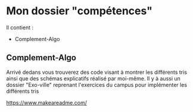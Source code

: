 # Mon dossier "compétences"

Il contient :

- Complement-Algo

## Complement-Algo

Arrivé dedans vous trouverez des code visant à montrer les différents tris ainsi que des schémas explicatifs réalisé par moi-même.
Il y à aussi un dossier "Exo-ville" reprenant l'exercices du campus pour implémenter les différents tris

https://www.makeareadme.com/
